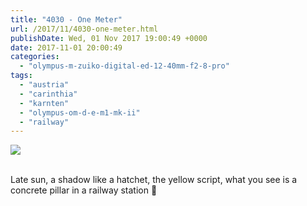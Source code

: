 ```yaml
---
title: "4030 - One Meter"
url: /2017/11/4030-one-meter.html
publishDate: Wed, 01 Nov 2017 19:00:49 +0000
date: 2017-11-01 20:00:49
categories: 
  - "olympus-m-zuiko-digital-ed-12-40mm-f2-8-pro"
tags: 
  - "austria"
  - "carinthia"
  - "karnten"
  - "olympus-om-d-e-m1-mk-ii"
  - "railway"
---
```

<div class="container">
<div class="center"><a target="_blank" href="https://d25zfm9zpd7gm5.cloudfront.net/1200x1200/2017/20170430_190548_lr.jpg"><img class="webfeedsFeaturedVisual" src="https://d25zfm9zpd7gm5.cloudfront.net/0600x0600/2017/20170430_190548_lr.jpg" /></a></div>
</div>
<br />

Late sun, a shadow like a hatchet, the yellow script, what you see is a concrete pillar in a railway station 🙂

